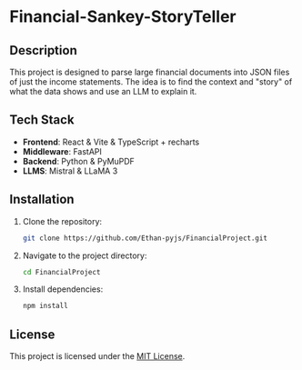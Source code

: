 # Financial-Sankey-StoryTeller

## Description
This project is designed to parse large financial documents into JSON files of just the income statements. The idea is to find the context and "story" of what the data shows and use an LLM to explain it.

## Tech Stack
- **Frontend**: React & Vite & TypeScript + recharts
- **Middleware**: FastAPI
- **Backend**: Python & PyMuPDF
- **LLMS**: Mistral & LLaMA 3

## Installation
1. Clone the repository:
    ```bash
    git clone https://github.com/Ethan-pyjs/FinancialProject.git
    ```
2. Navigate to the project directory:
    ```bash
    cd FinancialProject
    ```
3. Install dependencies:
    ```bash
    npm install
    ```

## License
This project is licensed under the [MIT License](LICENSE).
